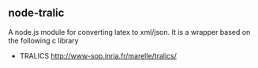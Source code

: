 ## node-tralic
A node.js module for converting latex to xml/json. It is a wrapper based on the following c library 
* TRALICS <http://www-sop.inria.fr/marelle/tralics/>


